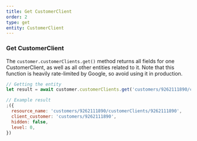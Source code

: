```yaml
---
title: Get CustomerClient
order: 2
type: get
entity: CustomerClient
---
```


### Get CustomerClient

The `customer.customerClients.get()` method returns all fields for one CustomerClient, as well as all other entities related to it. Note that this function is heavily rate-limited by Google, so avoid using it in production.

```javascript
// Getting the entity
let result = await customer.customerClients.get('customers/9262111890/customerClients/9262111890')
```

```javascript
// Example result
;({
  resource_name: 'customers/9262111890/customerClients/9262111890',
  client_customer: 'customers/9262111890',
  hidden: false,
  level: 0,
})
```
